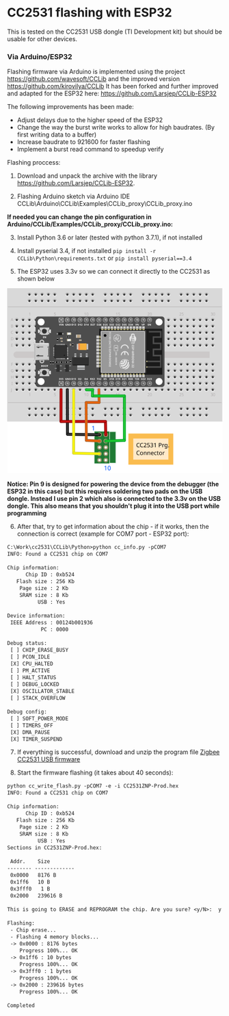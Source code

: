 # CC2531 flashing with ESP32
This is tested on the CC2531 USB dongle (TI Development kit) but should be usable for other devices.

### Via Arduino/ESP32
Flashing firmware via Arduino is implemented using the project https://github.com/wavesoft/CCLib and the improved version https://github.com/kirovilya/CCLib
It has been forked and further improved and adapted for the ESP32 here: https://github.com/Larsjep/CCLib-ESP32

The following improvements has been made:

* Adjust delays due to the higher speed of the ESP32
* Change the way the burst write works to allow for high baudrates. (By first writing data to a buffer)
* Increase baudrate to 921600 for faster flashing
* Implement a burst read command to speedup verify

Flashing proccess:
1. Download and unpack the archive with the library https://github.com/Larsjep/CCLib-ESP32.

2. Flashing Arduino sketch via Arduino IDE
CCLib\Arduino\CCLib\Examples\CCLib_proxy\CCLib_proxy.ino

**If needed you can change the pin configuration in Arduino/CCLib/Examples/CCLib_proxy/CCLib_proxy.ino:**

3. Install Python 3.6 or later (tested with python 3.7.1), if not installed

4. Install pyserial 3.4, if not installed
`pip install -r CCLib\Python\requirements.txt`
or
`pip install pyserial==3.4`

5. The ESP32 uses 3.3v so we can connect it directly to the CC2531 as shown below

![ESP32/CC2531 Breadboard](ESP32-CC2531_bb.svg)

**Notice: Pin 9 is designed for powering the device from the debugger (the ESP32 in this case) but this requires soldering two pads on the USB dongle. Instead I use pin 2 which also is connected to the 3.3v on the USB dongle. This also means that you shouldn't plug it into the USB port while programming**


6. After that, try to get information about the chip - if it works, then the connection is correct (example for COM7 port - ESP32 port):

```
C:\Work\cc2531\CCLib\Python>python cc_info.py -pCOM7
INFO: Found a CC2531 chip on COM7

Chip information:
      Chip ID : 0xb524
   Flash size : 256 Kb
    Page size : 2 Kb
    SRAM size : 8 Kb
          USB : Yes

Device information:
 IEEE Address : 00124b001936
           PC : 0000

Debug status:
 [ ] CHIP_ERASE_BUSY
 [ ] PCON_IDLE
 [X] CPU_HALTED
 [ ] PM_ACTIVE
 [ ] HALT_STATUS
 [ ] DEBUG_LOCKED
 [X] OSCILLATOR_STABLE
 [ ] STACK_OVERFLOW

Debug config:
 [ ] SOFT_POWER_MODE
 [ ] TIMERS_OFF
 [X] DMA_PAUSE
 [X] TIMER_SUSPEND
```

7. If everything is successful, download and unzip the program file [Zigbee CC2531 USB firmware](https://github.com/Koenkk/Z-Stack-firmware/blob/master/coordinator/CC2531/bin/CC2531ZNP-Prod_20181024.zip)

8. Start the firmware flashing (it takes about 40 seconds):

```
python cc_write_flash.py -pCOM7 -e -i CC2531ZNP-Prod.hex
INFO: Found a CC2531 chip on COM7

Chip information:
      Chip ID : 0xb524
   Flash size : 256 Kb
    Page size : 2 Kb
    SRAM size : 8 Kb
          USB : Yes
Sections in CC2531ZNP-Prod.hex:

 Addr.    Size
-------- -------------
 0x0000   8176 B
 0x1ff6   10 B
 0x3fff0   1 B
 0x2000   239616 B

This is going to ERASE and REPROGRAM the chip. Are you sure? <y/N>:  y

Flashing:
 - Chip erase...
 - Flashing 4 memory blocks...
 -> 0x0000 : 8176 bytes
    Progress 100%... OK
 -> 0x1ff6 : 10 bytes
    Progress 100%... OK
 -> 0x3fff0 : 1 bytes
    Progress 100%... OK
 -> 0x2000 : 239616 bytes
    Progress 100%... OK

Completed
```